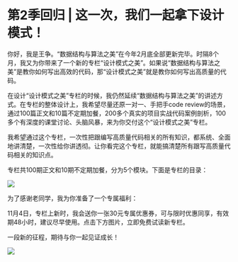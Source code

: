# 第2季回归 \| 这一次，我们一起拿下设计模式！

你好，我是王争。“数据结构与算法之美”在今年2月底全部更新完毕。时隔8个月，我又为你带来了一个新的专栏“设计模式之美”。如果说“数据结构与算法之美”是教你如何写出高效的代码，那“设计模式之美”就是教你如何写出高质量的代码。

在设计“设计模式之美”专栏的时候，我仍然延续“数据结构与算法之美”的讲述方式。在专栏的整体设计上，我希望尽量还原一对一、手把手code review的场景，通过100篇正文和10篇不定期加餐，200多个真实的项目实战代码案例剖析，100多个有深度的课堂讨论、头脑风暴，来为你交付这个“设计模式之美”专栏。

我希望通过这个专栏，一次性把跟编写高质量代码相关的所有知识，都系统、全面地讲清楚，一次性给你讲透彻。让你看完这个专栏，就能搞清楚所有跟写高质量代码相关的知识点。

专栏共100期正文和10期不定期加餐，分为5个模块。下面是专栏的目录：

![](<https://static001.geekbang.org/resource/image/07/20/0731fd3ef440090a9b956fa69dda7920.jpg>)

为了感谢老同学，我为你准备了一个专属福利：

<span class="orange">11月4日，专栏上新时，我会送你一张30元专属优惠券，可与限时优惠同享，有效期48小时，建议尽早使用。点击下方图片，立即免费试读新专栏。</span>

一段新的征程，期待与你一起见证成长！

[![](<https://static001.geekbang.org/resource/image/5f/85/5f66fbdad7931304442e6815dc4b9c85.jpg>)](<https://time.geekbang.org/column/intro/250?utm_term=zeusDAAF2&utm_source=app&utm_medium=geektime&utm_campaign=250-presell&utm_content=suanfazhuanlan1104>)

<!-- [[[read_end]]] -->

